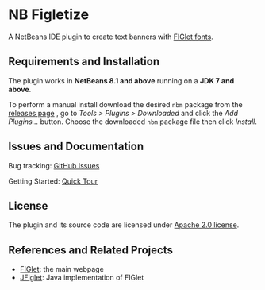 # NB Figletize
A NetBeans IDE plugin to create text banners with [FIGlet fonts](http://www.figlet.org/).


## Requirements and Installation
The plugin works in **NetBeans 8.1 and above** running on a **JDK 7 and above**.

To perform a manual install download the desired `nbm` package from the [releases page](https://github.com/AlexFalappa/nb-figlet/releases) , go to *Tools > Plugins > Downloaded* and click the *Add Plugins...* button. Choose the downloaded `nbm` package file then click *Install*.


## Issues and Documentation
Bug tracking: [GitHub Issues](https://github.com/AlexFalappa/nb-figlet/issues)

Getting Started: [Quick Tour](https://github.com/AlexFalappa/nb-figlet/wiki/Quick-Tour)



## License
The plugin and its source code are licensed under [Apache 2.0 license](http://www.apache.org/licenses/LICENSE-2.0).


## References and Related Projects
* [FIGlet](http://www.figlet.org/): the main webpage
* [JFiglet](https://github.com/dtmo/jfiglet): Java implementation of FIGlet
